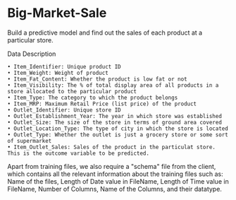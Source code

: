 # Big-Market-Sale
Build a predictive model and find out the sales of each product at a particular store.

Data Description

    • Item_Identifier: Unique product ID
    • Item_Weight: Weight of product
    • Item_Fat_Content: Whether the product is low fat or not
    • Item_Visibility: The % of total display area of all products in a store allocated to the particular product
    • Item_Type: The category to which the product belongs
    • Item_MRP: Maximum Retail Price (list price) of the product
    • Outlet_Identifier: Unique store ID
    • Outlet_Establishment_Year: The year in which store was established
    • Outlet_Size: The size of the store in terms of ground area covered
    • Outlet_Location_Type: The type of city in which the store is located
    • Outlet_Type: Whether the outlet is just a grocery store or some sort of supermarket
    • Item_Outlet_Sales: Sales of the product in the particulat store. This is the outcome variable to be predicted.

Apart from training files, we also require a "schema" file from the client, which contains all the relevant information about the training files such as:
Name of the files, Length of Date value in FileName, Length of Time value in FileName, Number of Columns, Name of the Columns, and their datatype.
 
